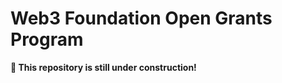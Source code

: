 # Web3 Foundation Open Grants Program

**:construction_worker: This repository is still under construction!**
